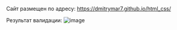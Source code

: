 Сайт размещен по адресу:
https://dmitrymar7.github.io/html_css/

Результат валидации:
![image](https://github.com/dmitrymar7/html_css/assets/111170426/c4ad2d55-cb67-4f73-a159-50e99737567c)
